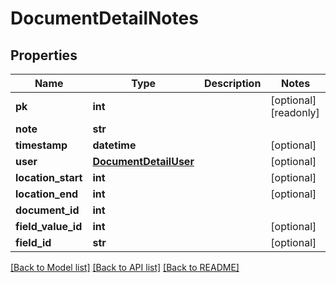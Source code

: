 # DocumentDetailNotes

## Properties
Name | Type | Description | Notes
------------ | ------------- | ------------- | -------------
**pk** | **int** |  | [optional] [readonly] 
**note** | **str** |  | 
**timestamp** | **datetime** |  | [optional] 
**user** | [**DocumentDetailUser**](DocumentDetailUser.md) |  | [optional] 
**location_start** | **int** |  | [optional] 
**location_end** | **int** |  | [optional] 
**document_id** | **int** |  | 
**field_value_id** | **int** |  | [optional] 
**field_id** | **str** |  | [optional] 

[[Back to Model list]](../README.md#documentation-for-models) [[Back to API list]](../README.md#documentation-for-api-endpoints) [[Back to README]](../README.md)


